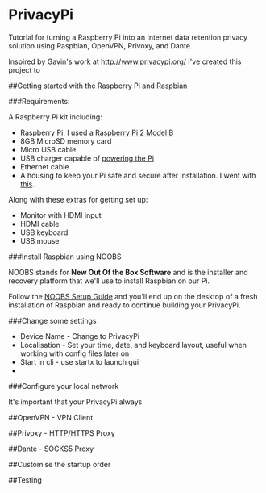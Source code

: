 # PrivacyPi
Tutorial for turning a Raspberry Pi into an Internet data retention privacy solution using Raspbian, OpenVPN, Privoxy, and Dante.

Inspired by Gavin's work at http://www.privacypi.org/ I've created this project to   

##Getting started with the Raspberry Pi and Raspbian

###Requirements:

A Raspberry Pi kit including:
* Raspberry Pi. I used a [Raspberry Pi 2 Model B](https://www.raspberrypi.org/products/raspberry-pi-2-model-b/)
* 8GB MicroSD memory card
* Micro USB cable
* USB charger capable of [powering the Pi](https://google.com/)
* Ethernet cable
* A housing to keep your Pi safe and secure after installation. I went with [this](https://google.com/).

Along with these extras for getting set up:
* Monitor with HDMI input
* HDMI cable
* USB keyboard
* USB mouse

###Install Raspbian using NOOBS

NOOBS stands for **New Out Of the Box Software** and is the installer and recovery platform that we'll use to install Raspbian on our Pi.

Follow the [NOOBS Setup Guide](https://www.raspberrypi.org/help/noobs-setup/) and you'll end up on the desktop of a fresh installation of Raspbian and ready to continue building your PrivacyPi.

###Change some settings

* Device Name - Change to PrivacyPi
* Localisation - Set your time, date, and keyboard layout, useful when working with config files later on
* Start in cli - use startx to launch gui
* 

###Configure your local network

It's important that your PrivacyPi always

##OpenVPN - VPN Client

##Privoxy - HTTP/HTTPS Proxy

##Dante - SOCKS5 Proxy

##Customise the startup order

##Testing